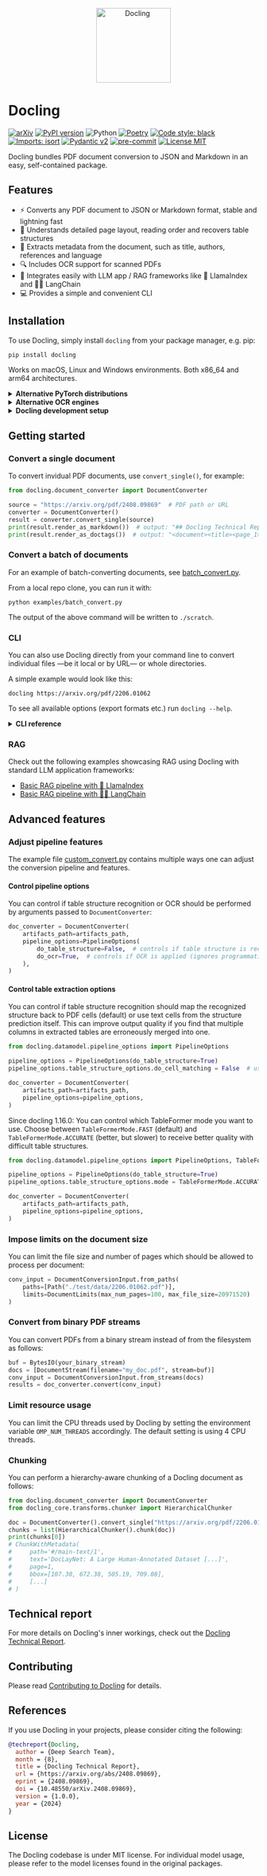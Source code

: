 <p align="center">
  <a href="https://github.com/ds4sd/docling">
    <img loading="lazy" alt="Docling" src="https://github.com/DS4SD/docling/raw/main/logo.png" width="150" />
  </a>
</p>

# Docling

[![arXiv](https://img.shields.io/badge/arXiv-2408.09869-b31b1b.svg)](https://arxiv.org/abs/2408.09869)
[![PyPI version](https://img.shields.io/pypi/v/docling)](https://pypi.org/project/docling/)
![Python](https://img.shields.io/badge/python-3.10%20%7C%203.11%20%7C%203.12-blue)
[![Poetry](https://img.shields.io/endpoint?url=https://python-poetry.org/badge/v0.json)](https://python-poetry.org/)
[![Code style: black](https://img.shields.io/badge/code%20style-black-000000.svg)](https://github.com/psf/black)
[![Imports: isort](https://img.shields.io/badge/%20imports-isort-%231674b1?style=flat&labelColor=ef8336)](https://pycqa.github.io/isort/)
[![Pydantic v2](https://img.shields.io/endpoint?url=https://raw.githubusercontent.com/pydantic/pydantic/main/docs/badge/v2.json)](https://pydantic.dev)
[![pre-commit](https://img.shields.io/badge/pre--commit-enabled-brightgreen?logo=pre-commit&logoColor=white)](https://github.com/pre-commit/pre-commit)
[![License MIT](https://img.shields.io/github/license/DS4SD/docling)](https://opensource.org/licenses/MIT)

Docling bundles PDF document conversion to JSON and Markdown in an easy, self-contained package.

## Features
* ⚡ Converts any PDF document to JSON or Markdown format, stable and lightning fast
* 📑 Understands detailed page layout, reading order and recovers table structures
* 📝 Extracts metadata from the document, such as title, authors, references and language
* 🔍 Includes OCR support for scanned PDFs
* 🤖 Integrates easily with LLM app / RAG frameworks like 🦙 LlamaIndex and 🦜🔗 LangChain
* 💻 Provides a simple and convenient CLI

## Installation

To use Docling, simply install `docling` from your package manager, e.g. pip:
```bash
pip install docling
```

Works on macOS, Linux and Windows environments. Both x86_64 and arm64 architectures.

<details>
  <summary><b>Alternative PyTorch distributions</b></summary>

  The Docling models depend on the [PyTorch](https://pytorch.org/) library.
  Depending on your architecture, you might want to use a different distribution of `torch`.
  For example, you might want support for different accelerator or for a cpu-only version.
  All the different ways for installing `torch` are listed on their website <https://pytorch.org/>.

  One common situation is the installation on Linux systems with cpu-only support.
  In this case, we suggest the installation of Docling with the following options

  ```bash
  # Example for installing on the Linux cpu-only version
  pip install docling --extra-index-url https://download.pytorch.org/whl/cpu
  ```
</details>

<details>
  <summary><b>Alternative OCR engines</b></summary>

  Docling supports multiple OCR engines for processing scanned documents. The current version provides
  the following engines.

  | Engine | Installation | Usage |
  | ------ | ------------ | ----- |
  | [EasyOCR](https://github.com/JaidedAI/EasyOCR) | Default in Docling or via `pip install easyocr`. | `EasyOcrOptions` |
  | Tesseract | System dependency. See description for Tesseract and Tesserocr below.  | `TesseractOcrOptions` |
  | Tesseract CLI | System dependency. See description below. | `TesseractCliOcrOptions` |

  The Docling `DocumentConverter` allows to choose the OCR engine with the `ocr_options` settings. For example

  ```python
    from docling.datamodel.base_models import ConversionStatus, PipelineOptions
    from docling.datamodel.pipeline_options import PipelineOptions, EasyOcrOptions, TesseractOcrOptions
    from docling.document_converter import DocumentConverter

    pipeline_options = PipelineOptions()
    pipeline_options.do_ocr = True
    pipeline_options.ocr_options = TesseractOcrOptions()  # Use Tesseract

    doc_converter = DocumentConverter(
        pipeline_options=pipeline_options,
    )
  ```

  #### Tesseract installation

  [Tesseract](https://github.com/tesseract-ocr/tesseract) is a popular OCR engine which is available
  on most operating systems. For using this engine with Docling, Tesseract must be installed on your
  system, using the packaging tool of your choice. Below we provide example commands.
  After installing Tesseract you are expected to provide the path to its language files using the
  `TESSDATA_PREFIX` environment variable (note that it must terminate with a slash `/`).

  For macOS, we reccomend using [Homebrew](https://brew.sh/).

  ```console
  brew install tesseract leptonica pkg-config
  TESSDATA_PREFIX=/opt/homebrew/share/tessdata/
  echo "Set TESSDATA_PREFIX=${TESSDATA_PREFIX}"
  ```

  For Debian-based systems.

  ```console
  apt-get install tesseract-ocr tesseract-ocr-eng libtesseract-dev libleptonica-dev pkg-config
  TESSDATA_PREFIX=$(dpkg -L tesseract-ocr-eng | grep tessdata$)
  echo "Set TESSDATA_PREFIX=${TESSDATA_PREFIX}"
  ```

  For RHEL systems.

  ```console
  dnf install tesseract tesseract-devel tesseract-langpack-eng leptonica-devel
  TESSDATA_PREFIX=/usr/share/tesseract/tessdata/
  echo "Set TESSDATA_PREFIX=${TESSDATA_PREFIX}"
  ```

  #### Linking to Tesseract
  The most efficient usage of the Tesseract library is via linking. Docling is using
  the [Tesserocr](https://github.com/sirfz/tesserocr) package for this.

  If you get into installation issues of Tesserocr, we suggest using the following
  installation options:

  ```console
  pip uninstall tesserocr
  pip install --no-binary :all: tesserocr
  ```
</details>

<details>
  <summary><b>Docling development setup</b></summary>

  To develop for Docling (features, bugfixes etc.), install as follows from your local clone's root dir:
  ```bash
  poetry install --all-extras
  ```
</details>

## Getting started

### Convert a single document

To convert invidual PDF documents, use `convert_single()`, for example:
```python
from docling.document_converter import DocumentConverter

source = "https://arxiv.org/pdf/2408.09869"  # PDF path or URL
converter = DocumentConverter()
result = converter.convert_single(source)
print(result.render_as_markdown())  # output: "## Docling Technical Report[...]"
print(result.render_as_doctags())  # output: "<document><title><page_1><loc_20>..."
```

### Convert a batch of documents

For an example of batch-converting documents, see [batch_convert.py](https://github.com/DS4SD/docling/blob/main/examples/batch_convert.py).

From a local repo clone, you can run it with:

```
python examples/batch_convert.py
```
The output of the above command will be written to `./scratch`.

### CLI

You can also use Docling directly from your command line to convert individual files —be it local or by URL— or whole directories.

A simple example would look like this:
```console
docling https://arxiv.org/pdf/2206.01062
```

To see all available options (export formats etc.) run `docling --help`.

<details>
  <summary><b>CLI reference</b></summary>

  Here are the available options as of this writing (for an up-to-date listing, run `docling --help`):

  ```console
  $ docling --help

  Usage: docling [OPTIONS] source

  ╭─ Arguments ──────────────────────────────────────────────────────────────────────────────────────────────────────────────────╮
  │ *    input_sources      source  PDF files to convert. Can be local file / directory paths or URL. [default: None] [required] │
  ╰──────────────────────────────────────────────────────────────────────────────────────────────────────────────────────────────╯
  ╭─ Options ────────────────────────────────────────────────────────────────────────────────────────────────────────────────────╮
  │ --json       --no-json                            If enabled the document is exported as JSON. [default: no-json]            │
  │ --md         --no-md                              If enabled the document is exported as Markdown. [default: md]             │
  │ --txt        --no-txt                             If enabled the document is exported as Text. [default: no-txt]             │
  │ --doctags    --no-doctags                         If enabled the document is exported as Doc Tags. [default: no-doctags]     │
  │ --ocr        --no-ocr                             If enabled, the bitmap content will be processed using OCR. [default: ocr] │
  │ --backend                    [pypdfium2|docling]  The PDF backend to use. [default: docling]                                 │
  │ --output                     PATH                 Output directory where results are saved. [default: .]                     │
  │ --version                                         Show version information.                                                  │
  │ --help                                            Show this message and exit.                                                │
  ╰──────────────────────────────────────────────────────────────────────────────────────────────────────────────────────────────╯
  ```
</details>

### RAG
Check out the following examples showcasing RAG using Docling with standard LLM application frameworks:
- [Basic RAG pipeline with 🦙 LlamaIndex](https://github.com/DS4SD/docling/tree/main/examples/rag_llamaindex.ipynb)
- [Basic RAG pipeline with 🦜🔗 LangChain](https://github.com/DS4SD/docling/tree/main/examples/rag_langchain.ipynb)

## Advanced features

### Adjust pipeline features

The example file [custom_convert.py](https://github.com/DS4SD/docling/blob/main/examples/custom_convert.py) contains multiple ways
one can adjust the conversion pipeline and features.


#### Control pipeline options

You can control if table structure recognition or OCR should be performed by arguments passed to `DocumentConverter`:
```python
doc_converter = DocumentConverter(
    artifacts_path=artifacts_path,
    pipeline_options=PipelineOptions(
        do_table_structure=False,  # controls if table structure is recovered
        do_ocr=True,  # controls if OCR is applied (ignores programmatic content)
    ),
)
```

#### Control table extraction options

You can control if table structure recognition should map the recognized structure back to PDF cells (default) or use text cells from the structure prediction itself.
This can improve output quality if you find that multiple columns in extracted tables are erroneously merged into one.


```python
from docling.datamodel.pipeline_options import PipelineOptions

pipeline_options = PipelineOptions(do_table_structure=True)
pipeline_options.table_structure_options.do_cell_matching = False  # uses text cells predicted from table structure model

doc_converter = DocumentConverter(
    artifacts_path=artifacts_path,
    pipeline_options=pipeline_options,
)
```

Since docling 1.16.0: You can control which TableFormer mode you want to use. Choose between `TableFormerMode.FAST` (default) and `TableFormerMode.ACCURATE` (better, but slower) to receive better quality with difficult table structures.

```python
from docling.datamodel.pipeline_options import PipelineOptions, TableFormerMode

pipeline_options = PipelineOptions(do_table_structure=True)
pipeline_options.table_structure_options.mode = TableFormerMode.ACCURATE  # use more accurate TableFormer model

doc_converter = DocumentConverter(
    artifacts_path=artifacts_path,
    pipeline_options=pipeline_options,
)
```

### Impose limits on the document size

You can limit the file size and number of pages which should be allowed to process per document:
```python
conv_input = DocumentConversionInput.from_paths(
    paths=[Path("./test/data/2206.01062.pdf")],
    limits=DocumentLimits(max_num_pages=100, max_file_size=20971520)
)
```

### Convert from binary PDF streams

You can convert PDFs from a binary stream instead of from the filesystem as follows:
```python
buf = BytesIO(your_binary_stream)
docs = [DocumentStream(filename="my_doc.pdf", stream=buf)]
conv_input = DocumentConversionInput.from_streams(docs)
results = doc_converter.convert(conv_input)
```
### Limit resource usage

You can limit the CPU threads used by Docling by setting the environment variable `OMP_NUM_THREADS` accordingly. The default setting is using 4 CPU threads.

### Chunking

You can perform a hierarchy-aware chunking of a Docling document as follows:

```python
from docling.document_converter import DocumentConverter
from docling_core.transforms.chunker import HierarchicalChunker

doc = DocumentConverter().convert_single("https://arxiv.org/pdf/2206.01062").output
chunks = list(HierarchicalChunker().chunk(doc))
print(chunks[0])
# ChunkWithMetadata(
#     path='#/main-text/1',
#     text='DocLayNet: A Large Human-Annotated Dataset [...]',
#     page=1,
#     bbox=[107.30, 672.38, 505.19, 709.08],
#     [...]
# )
```


## Technical report

For more details on Docling's inner workings, check out the [Docling Technical Report](https://arxiv.org/abs/2408.09869).

## Contributing

Please read [Contributing to Docling](https://github.com/DS4SD/docling/blob/main/CONTRIBUTING.md) for details.


## References

If you use Docling in your projects, please consider citing the following:

```bib
@techreport{Docling,
  author = {Deep Search Team},
  month = {8},
  title = {Docling Technical Report},
  url = {https://arxiv.org/abs/2408.09869},
  eprint = {2408.09869},
  doi = {10.48550/arXiv.2408.09869},
  version = {1.0.0},
  year = {2024}
}
```

## License

The Docling codebase is under MIT license.
For individual model usage, please refer to the model licenses found in the original packages.
